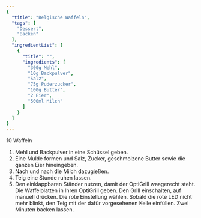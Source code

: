 ```yaml
---
{
  "title": "Belgische Waffeln",
  "tags": [
    "Dessert",
    "Backen"
  ],
  "ingredientList": [
    {
      "title": "",
      "ingredients": [
        "300g Mehl",
        "10g Backpulver",
        "Salz",
        "75g Puderzucker",
        "100g Butter",
        "2 Eier",
        "500ml Milch"
      ]
    }
  ]
}
---
```


10 Waffeln

1. Mehl und Backpulver in eine Schüssel geben.
2. Eine Mulde formen und Salz, Zucker, geschmolzene Butter sowie die ganzen Eier hineingeben.
3. Nach und nach die Milch dazugießen.
4. Teig eine Stunde ruhen lassen.
5. Den einklappbaren Ständer nutzen, damit der OptiGrill waagerecht steht. Die Waffelplatten in Ihren OptiGrill geben. Den Grill einschalten, auf manuell drücken. Die rote Einstellung wählen. Sobald die rote LED nicht mehr blinkt, den Teig mit der dafür vorgesehenen Kelle einfüllen. Zwei Minuten backen lassen.